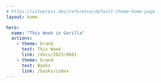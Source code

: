 ```yaml
---
# https://vitepress.dev/reference/default-theme-home-page
layout: home

hero:
  name: "This Week in Gorilla"
  actions:
    - theme: brand
      text: This Week
      link: /docs/2023/0601
    - theme: brand
      text: Books
      link: /books/index
---
```

